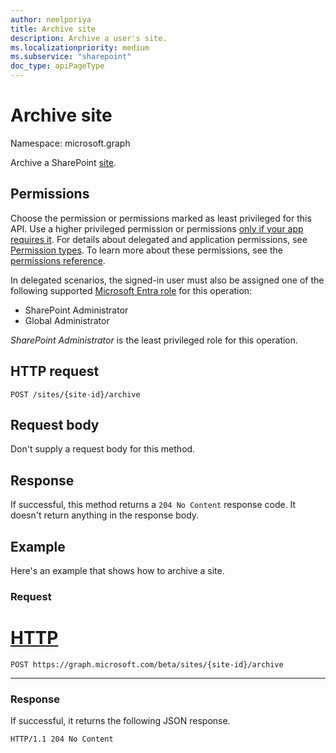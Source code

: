 ```yaml
---
author: neelporiya
title: Archive site
description: Archive a user's site.
ms.localizationpriority: medium
ms.subservice: "sharepoint"
doc_type: apiPageType
---
```

# Archive site 

Namespace: microsoft.graph

Archive a SharePoint [site](../resources/site.md).

## Permissions

Choose the permission or permissions marked as least privileged for this API. Use a higher privileged permission or permissions [only if your app requires it](/graph/permissions-overview#best-practices-for-using-microsoft-graph-permissions). For details about delegated and application permissions, see [Permission types](/graph/permissions-overview#permission-types). To learn more about these permissions, see the [permissions reference](/graph/permissions-reference).

<!-- this will be generated automatically -->

In delegated scenarios, the signed-in user must also be assigned one of the following supported [Microsoft Entra role](/entra/identity/role-based-access-control/permissions-reference?toc=%2Fgraph%2Ftoc.json) for this operation:

* SharePoint Administrator
* Global Administrator

*SharePoint Administrator* is the least privileged role for this operation.

## HTTP request

```http
POST /sites/{site-id}/archive
```

## Request body

Don't supply a request body for this method.


## Response 

If successful, this method returns a `204 No Content` response code. It doesn't return anything in the response body.

## Example

Here's an example that shows how to archive a site. 

### Request


# [HTTP](#tab/http)

```http
POST https://graph.microsoft.com/beta/sites/{site-id}/archive
```

---

### Response

If successful, it returns the following JSON response. 


```http
HTTP/1.1 204 No Content
```
